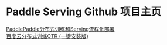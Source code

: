 # Paddle Serving Github 项目主页

[PaddlePaddle分布式训练和Serving流程化部署](./doc/DEPLOY.md)  
[百度云分布式训练CTR (一键安装版)](./doc/ELASTIC_CTR.md)
